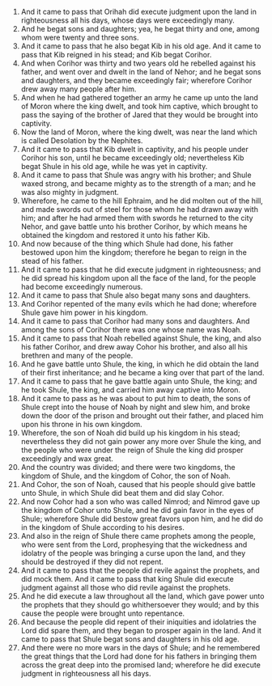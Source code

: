 1. And it came to pass that Orihah did execute judgment upon the land in righteousness all his days, whose days were exceedingly many.
2. And he begat sons and daughters; yea, he begat thirty and one, among whom were twenty and three sons.
3. And it came to pass that he also begat Kib in his old age. And it came to pass that Kib reigned in his stead; and Kib begat Corihor.
4. And when Corihor was thirty and two years old he rebelled against his father, and went over and dwelt in the land of Nehor; and he begat sons and daughters, and they became exceedingly fair; wherefore Corihor drew away many people after him.
5. And when he had gathered together an army he came up unto the land of Moron where the king dwelt, and took him captive, which brought to pass the saying of the brother of Jared that they would be brought into captivity.
6. Now the land of Moron, where the king dwelt, was near the land which is called Desolation by the Nephites.
7. And it came to pass that Kib dwelt in captivity, and his people under Corihor his son, until he became exceedingly old; nevertheless Kib begat Shule in his old age, while he was yet in captivity.
8. And it came to pass that Shule was angry with his brother; and Shule waxed strong, and became mighty as to the strength of a man; and he was also mighty in judgment.
9. Wherefore, he came to the hill Ephraim, and he did molten out of the hill, and made swords out of steel for those whom he had drawn away with him; and after he had armed them with swords he returned to the city Nehor, and gave battle unto his brother Corihor, by which means he obtained the kingdom and restored it unto his father Kib.
10. And now because of the thing which Shule had done, his father bestowed upon him the kingdom; therefore he began to reign in the stead of his father.
11. And it came to pass that he did execute judgment in righteousness; and he did spread his kingdom upon all the face of the land, for the people had become exceedingly numerous.
12. And it came to pass that Shule also begat many sons and daughters.
13. And Corihor repented of the many evils which he had done; wherefore Shule gave him power in his kingdom.
14. And it came to pass that Corihor had many sons and daughters. And among the sons of Corihor there was one whose name was Noah.
15. And it came to pass that Noah rebelled against Shule, the king, and also his father Corihor, and drew away Cohor his brother, and also all his brethren and many of the people.
16. And he gave battle unto Shule, the king, in which he did obtain the land of their first inheritance; and he became a king over that part of the land.
17. And it came to pass that he gave battle again unto Shule, the king; and he took Shule, the king, and carried him away captive into Moron.
18. And it came to pass as he was about to put him to death, the sons of Shule crept into the house of Noah by night and slew him, and broke down the door of the prison and brought out their father, and placed him upon his throne in his own kingdom.
19. Wherefore, the son of Noah did build up his kingdom in his stead; nevertheless they did not gain power any more over Shule the king, and the people who were under the reign of Shule the king did prosper exceedingly and wax great.
20. And the country was divided; and there were two kingdoms, the kingdom of Shule, and the kingdom of Cohor, the son of Noah.
21. And Cohor, the son of Noah, caused that his people should give battle unto Shule, in which Shule did beat them and did slay Cohor.
22. And now Cohor had a son who was called Nimrod; and Nimrod gave up the kingdom of Cohor unto Shule, and he did gain favor in the eyes of Shule; wherefore Shule did bestow great favors upon him, and he did do in the kingdom of Shule according to his desires.
23. And also in the reign of Shule there came prophets among the people, who were sent from the Lord, prophesying that the wickedness and idolatry of the people was bringing a curse upon the land, and they should be destroyed if they did not repent.
24. And it came to pass that the people did revile against the prophets, and did mock them. And it came to pass that king Shule did execute judgment against all those who did revile against the prophets.
25. And he did execute a law throughout all the land, which gave power unto the prophets that they should go whithersoever they would; and by this cause the people were brought unto repentance.
26. And because the people did repent of their iniquities and idolatries the Lord did spare them, and they began to prosper again in the land. And it came to pass that Shule begat sons and daughters in his old age.
27. And there were no more wars in the days of Shule; and he remembered the great things that the Lord had done for his fathers in bringing them across the great deep into the promised land; wherefore he did execute judgment in righteousness all his days.
